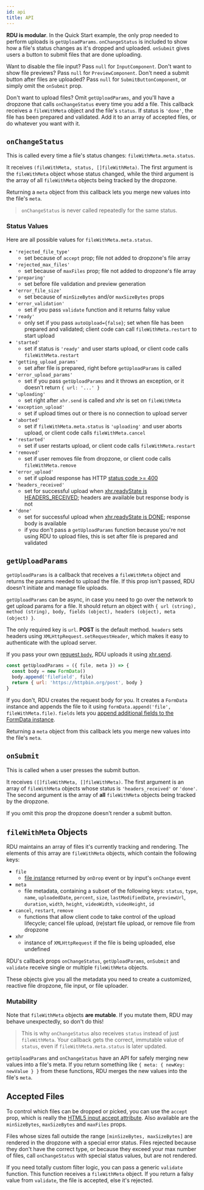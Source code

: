 ```yaml
---
id: api
title: API
---
```



__RDU is modular__. In the Quick Start example, the only prop needed to perform uploads is `getUploadParams`. `onChangeStatus` is included to show how a file's status changes as it's dropped and uploaded. `onSubmit` gives users a button to submit files that are done uploading.

Want to disable the file input? Pass `null` for `InputComponent`. Don't want to show file previews? Pass `null` for `PreviewComponent`. Don't need a submit button after files are uploaded? Pass `null` for `SubmitButtonComponent`, or simply omit the `onSubmit` prop. 

Don't want to upload files? Omit `getUploadParams`, and you'll have a dropzone that calls `onChangeStatus` every time you add a file. This callback receives a `fileWithMeta` object and the file's `status`. If status is `'done'`, the file has been prepared and validated. Add it to an array of accepted files, or do whatever you want with it.


## `onChangeStatus`
This is called every time a file's status changes: `fileWithMeta.meta.status`.

It receives `(fileWithMeta, status, []fileWithMeta)`. The first argument is the `fileWithMeta` object whose status changed, while the third argument is the array of all `fileWithMeta` objects being tracked by the dropzone.

Returning a `meta` object from this callback lets you merge new values into the file's `meta`.

>`onChangeStatus` is never called repeatedly for the same status.


### Status Values
Here are all possible values for `fileWithMeta.meta.status`.

- `'rejected_file_type'`
  + set because of `accept` prop; file not added to dropzone's file array
- `'rejected_max_files'`
  + set because of `maxFiles` prop; file not added to dropzone's file array
- `'preparing'`
  + set before file validation and preview generation
- `'error_file_size'`
  + set because of `minSizeBytes` and/or `maxSizeBytes` props
- `'error_validation'`
  + set if you pass `validate` function and it returns falsy value
- `'ready'`
  + only set if you pass `autoUpload={false}`; set when file has been prepared and validated; client code can call `fileWithMeta.restart` to start upload
- `'started'`
  + set if status is `'ready'` and user starts upload, or client code calls `fileWithMeta.restart`
- `'getting_upload_params'`
  + set after file is prepared, right before `getUploadParams` is called
- `'error_upload_params'`
  + set if you pass `getUploadParams` and it throws an exception, or it doesn't return `{ url: '...' }`
- `'uploading'`
  + set right after `xhr.send` is called and xhr is set on `fileWithMeta`
- `'exception_upload'`
  + set if upload times out or there is no connection to upload server
- `'aborted'`
  + set if `fileWithMeta.meta.status` is `'uploading'` and user aborts upload, or client code calls `fileWithMeta.cancel`
- `'restarted'`
  + set if user restarts upload, or client code calls `fileWithMeta.restart`
- `'removed'`
  + set if user removes file from dropzone, or client code calls `fileWithMeta.remove`
- `'error_upload'`
  + set if upload response has HTTP [status code >= 400](https://developer.mozilla.org/en-US/docs/Web/API/XMLHttpRequest/status)
- `'headers_received'`
  + set for successful upload when [xhr.readyState is HEADERS_RECEIVED](https://developer.mozilla.org/en-US/docs/Web/API/XMLHttpRequest/readyState); headers are available but response body is not
- `'done'`
  + set for successful upload when [xhr.readyState is DONE](https://developer.mozilla.org/en-US/docs/Web/API/XMLHttpRequest/readyState); response body is available
  + if you don't pass a `getUploadParams` function because you're not using RDU to upload files, this is set after file is prepared and validated


## `getUploadParams`
`getUploadParams` is a callback that receives a `fileWithMeta` object and returns the params needed to upload the file. If this prop isn't passed, RDU doesn't initiate and manage file uploads.

`getUploadParams` can be async, in case you need to go over the network to get upload params for a file. It should return an object with `{ url (string), method (string), body, fields (object), headers (object), meta (object) }`.

The only required key is `url`. __POST__ is the default method. `headers` sets headers using `XMLHttpRequest.setRequestHeader`, which makes it easy to authenticate with the upload server.

If you pass your own [request `body`](https://developer.mozilla.org/en-US/docs/Web/API/XMLHttpRequest/send#Syntax), RDU uploads it using [xhr.send](https://developer.mozilla.org/en-US/docs/Web/API/XMLHttpRequest/send).

~~~js
const getUploadParams = ({ file, meta }) => {
  const body = new FormData()
  body.append('fileField', file)
  return { url: 'https://httpbin.org/post', body }
}
~~~

If you don't, RDU creates the request body for you. It creates a `FormData` instance and appends the file to it using `formData.append('file', fileWithMeta.file)`. `fields` lets you [append additional fields to the FormData instance](https://developer.mozilla.org/en-US/docs/Web/API/FormData/append).

Returning a `meta` object from this callback lets you merge new values into the file's `meta`.


## `onSubmit`
This is called when a user presses the submit button.

It receives `([]fileWithMeta, []fileWithMeta)`. The first argument is an array of `fileWithMeta` objects whose status is `'headers_received'` or `'done'`. The second argument is the array of __all__ `fileWithMeta` objects being tracked by the dropzone.

If you omit this prop the dropzone doesn't render a submit button.


## `fileWithMeta` Objects
RDU maintains an array of files it's currently tracking and rendering. The elements of this array are `fileWithMeta` objects, which contain the following keys:

- `file`
  + [file instance](https://developer.mozilla.org/en-US/docs/Web/API/File) returned by `onDrop` event or by input's `onChange` event
- `meta`
  + file metadata, containing a subset of the following keys: `status`, `type`, `name`, `uploadedDate`, `percent`, `size`, `lastModifiedDate`, `previewUrl`, `duration`, `width`, `height`, `videoWidth`, `videoHeight`, `id`
- `cancel`, `restart`, `remove`
  + functions that allow client code to take control of the upload lifecycle; cancel file upload, (re)start file upload, or remove file from dropzone
- `xhr`
  + instance of `XMLHttpRequest` if the file is being uploaded, else undefined

RDU's callback props `onChangeStatus`, `getUploadParams`, `onSubmit` and `validate` receive single or multiple `fileWithMeta` objects.

These objects give you all the metadata you need to create a customized, reactive file dropzone, file input, or file uploader.


### Mutability
Note that `fileWithMeta` objects __are mutable__. If you mutate them, RDU may behave unexpectedly, so don't do this!

>This is why `onChangeStatus` also receives `status` instead of just `fileWithMeta`. Your callback gets the correct, immutable value of `status`, even if `fileWithMeta.meta.status` is later updated.

`getUploadParams` and `onChangeStatus` have an API for safely merging new values into a file's meta. If you return something like `{ meta: { newKey: newValue } }` from these functions, RDU merges the new values into the file's `meta`.


## Accepted Files
To control which files can be dropped or picked, you can use the `accept` prop, which is really the [HTML5 input accept attribute](https://developer.mozilla.org/en-US/docs/Web/HTML/Element/input/file#Limiting_accepted_file_types). Also available are the `minSizeBytes`, `maxSizeBytes` and `maxFiles` props.

Files whose sizes fall outside the range `[minSizeBytes, maxSizeBytes]` are rendered in the dropzone with a special error status. Files rejected because they don't have the correct type, or because they exceed your max number of files, call `onChangeStatus` with special status values, but are not rendered.

If you need totally custom filter logic, you can pass a generic `validate` function. This function receives a `fileWithMeta` object. If you return a falsy value from `validate`, the file is accepted, else it's rejected.

